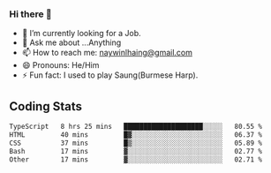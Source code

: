 ### Hi there 👋

- 🔭 I’m currently looking for a Job.
- 💬 Ask me about ...Anything
- 📫 How to reach me: naywinlhaing@gmail.com
- 😄 Pronouns: He/Him
- ⚡ Fun fact: I used to play Saung(Burmese Harp).


## Coding Stats
<!--START_SECTION:waka-->

```txt
TypeScript   8 hrs 25 mins   ████████████████████░░░░░   80.55 %
HTML         40 mins         █▓░░░░░░░░░░░░░░░░░░░░░░░   06.37 %
CSS          37 mins         █▒░░░░░░░░░░░░░░░░░░░░░░░   05.89 %
Bash         17 mins         ▓░░░░░░░░░░░░░░░░░░░░░░░░   02.77 %
Other        17 mins         ▓░░░░░░░░░░░░░░░░░░░░░░░░   02.71 %
```

<!--END_SECTION:waka-->
